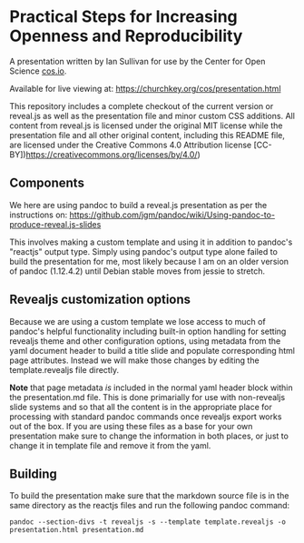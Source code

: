 # Practical Steps for Increasing Openness and Reproducibility

A presentation written by Ian Sullivan for use by the Center for Open Science [cos.io](https://cos.io).

Available for live viewing at: https://churchkey.org/cos/presentation.html

This repository includes a complete checkout of the current version or reveal.js as well as the presentation file and minor custom CSS additions.  All content from reveal.js is licensed under the original MIT license while the presentation file and all other original content, including this README file, are licensed under the Creative Commons 4.0 Attribution license [CC-BY])https://creativecommons.org/licenses/by/4.0/)

## Components

We here are using pandoc to build a reveal.js presentation as per the
instructions on:
https://github.com/jgm/pandoc/wiki/Using-pandoc-to-produce-reveal.js-slides

This involves making a custom template and using it in addition to
pandoc's "reactjs" output type.  Simply using pandoc's output type
alone failed to build the presentation for me, most likely because I
am on an older version of pandoc (1.12.4.2) until Debian stable moves
from jessie to stretch.

## Revealjs customization options

Because we are using a custom template we lose access to much of
pandoc's helpful functionality including built-in option handling for
setting revealjs theme and other configuration options, using metadata
from the yaml document header to build a title slide and populate
corresponding html page attributes.  Instead we will make those
changes by editing the template.revealjs file directly.

**Note** that page metadata *is* included in the normal yaml header
block within the presentation.md file.  This is done primarially for
use with non-revealjs slide systems and so that all the content is in
the appropriate place for processing with standard pandoc commands
once revealjs export works out of the box.  If you are using these
files as a base for your own presentation make sure to change the
information in both places, or just to change it in template file and
remove it from the yaml.

## Building

To build the presentation make sure that the markdown source file is
in the same directory as the reactjs files and run the following
pandoc command:

```
pandoc --section-divs -t revealjs -s --template template.revealjs -o presentation.html presentation.md
```
